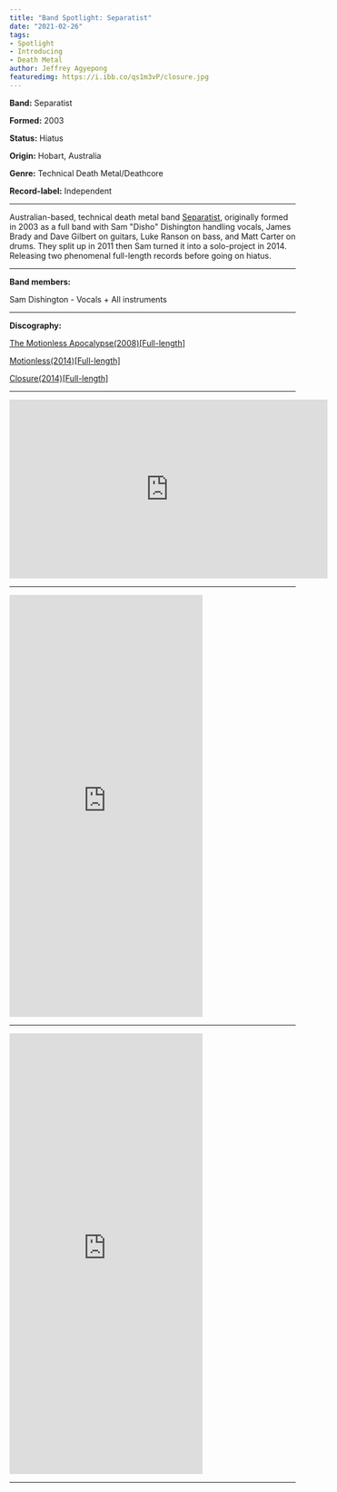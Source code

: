 ```yaml
---
title: "Band Spotlight: Separatist"
date: "2021-02-26"
tags:
- Spotlight
- Introducing
- Death Metal
author: Jeffrey Agyepong
featuredimg: https://i.ibb.co/qs1m3vP/closure.jpg
---
```


**Band:** Separatist

**Formed:** 2003

**Status:** Hiatus

**Origin:** Hobart, Australia

**Genre:** Technical Death Metal/Deathcore

**Record-label:** Independent

<hr>

Australian-based, technical death metal band [Separatist](https://web.facebook.com/separatist.online/?__cft__[0]=AZXGv2RDFb4W1Th3f6YhUsmHbYtubX2-XsnuwqnR_Jdb5Gv7UDyh6w9FTSd8wpWSBnC8QEvSjciQ8Icb34Rh50vL-eDqrn39BZ-xHqKTzRc0OItoSraPDnbUl_uOU3audgpyTOj-2S4WNuDJ25VojUdOtZ323ijh6zjcTDN4rvw9lxsti0TQN5EqjsSzJlpvw_U&__tn__=kK-R), originally formed in 2003 as a full band with Sam "Disho" Dishington handling vocals, James Brady and Dave Gilbert on guitars, Luke Ranson on bass, and Matt Carter on drums. They split up in 2011 then Sam turned it into a solo-project in 2014. Releasing two phenomenal full-length records before going on hiatus.

<hr>

**Band members:**

Sam Dishington - Vocals + All instruments 

<hr>


**Discography:**

[The Motionless Apocalypse(2008)[Full-length]](https://separatistdm.bandcamp.com/album/the-motionless-apocalypse)

[Motionless(2014)[Full-length]](https://separatistdm.bandcamp.com/album/motionless)

[Closure(2014)[Full-length]](https://separatistdm.bandcamp.com/album/closure)

<hr>

<div class="video-container"><iframe src="https://www.youtube.com/embed/GyamdwdV5GY" width="560" height="315" frameborder="0"></iframe></div>

<hr>

<iframe style="border: 0; width: 340px; height: 743px;" src="https://bandcamp.com/EmbeddedPlayer/album=4000436576/size=large/bgcol=ffffff/linkcol=0687f5/transparent=true/" seamless><a href="https://separatistdm.bandcamp.com/album/closure">Closure by Separatist</a></iframe>

<hr>

<iframe style="border: 0; width: 340px; height: 776px;" src="https://bandcamp.com/EmbeddedPlayer/album=1341289897/size=large/bgcol=ffffff/linkcol=0687f5/transparent=true/" seamless><a href="https://separatistdm.bandcamp.com/album/motionless">Motionless by Separatist</a></iframe>

* * *


